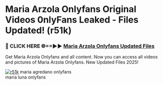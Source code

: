 # Maria Arzola Onlyfans Original Videos 0nlyFans Leaked - Files Updated! (r51k)

<h3>🔴 CLICK HERE 🌐==►► <a href="https://tinyurl.com/2jnfzry5" rel="nofollow">Maria Arzola Onlyfans Updated Files</a></h3>

Get Maria Arzola Onlyfans and all content. Now you can access all videos and pictures of Maria Arzola Onlyfans. New Updated Files 2025!

[![r51k](https://i.imgur.com/GyGTBgg.gif)](https://tinyurl.com/2jnfzry5)
maria agredano onlyfans<br>
maria luna onlyfans